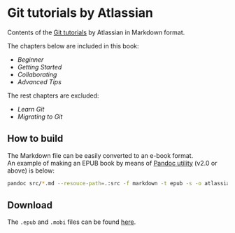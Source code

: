 # Git tutorials by Atlassian

Contents of the [Git tutorials](https://www.atlassian.com/git/tutorials) by Atlassian in Markdown format.

The chapters below are included in this book:  
- *Beginner*
- *Getting Started*
- *Collaborating*
- *Advanced Tips*

The rest chapters are excluded:  
- *Learn Git*
- *Migrating to Git*

## How to build

The Markdown file can be easily converted to an e-book format.  
An example of making an EPUB book by means of [Pandoc utility](https://pandoc.org/) (v2.0 or above) is below:

```bash
pandoc src/*.md --resouce-path=.:src -f markdown -t epub -s -o atlassian-git-tutorials.epub
```

## Download

The `.epub` and `.mobi` files can be found [here](https://github.com/igorbotian/atlassian-git-tutorials/releases/latest).
